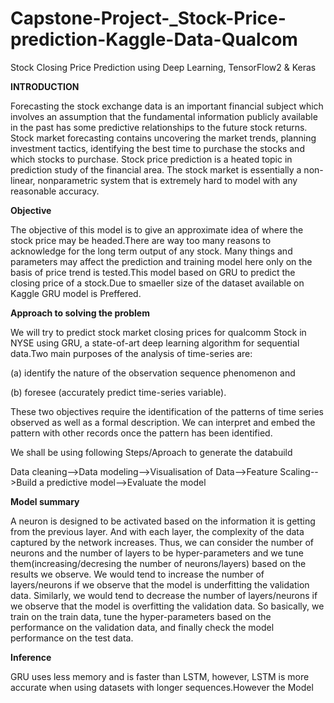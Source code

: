 # Capstone-Project-_Stock-Price-prediction-Kaggle-Data-Qualcom
Stock Closing Price Prediction using Deep Learning, TensorFlow2 &amp; Keras

**INTRODUCTION**

Forecasting the stock exchange data is an important financial subject which involves an assumption that the fundamental information publicly available in the past has some predictive relationships to the future stock returns. Stock market forecasting contains uncovering the market trends, planning investment tactics, identifying the best time to purchase the stocks and which stocks to purchase. Stock price prediction is a heated topic in prediction study of the financial area. The stock market is essentially a non-linear, nonparametric system that is extremely hard to model with any reasonable accuracy.

**Objective**

The objective of this model is to give an approximate idea of where the stock price may be headed.There are way too many reasons to acknowledge for the long term output of any stock. Many things and parameters may affect the prediction and training model here only on the basis of price trend is tested.This model based on GRU to predict the closing price of a stock.Due to smaeller size of the dataset available on Kaggle GRU model is Preffered.

**Approach to solving the problem**

We will try to predict stock market closing prices for qualcomm Stock in NYSE using GRU, a state-of-art deep learning algorithm for sequential data.Two main purposes of the analysis of time-series are: 

(a) identify the nature of the observation sequence phenomenon and

(b) foresee (accurately predict time-series variable).

These two objectives require the identification of the patterns of time series observed as well as a formal description. We can interpret and embed the pattern with other records once the pattern has been identified.

We shall be using following Steps/Aproach to generate the databuild

Data cleaning-->Data modeling-->Visualisation of Data-->Feature Scaling-->Build a predictive model-->Evaluate the model



**Model summary**

A neuron is designed to be activated based on the information it is getting from the previous layer. And with each layer, the complexity of the data captured by the network increases. Thus, we can consider the number of neurons and the number of layers to be hyper-parameters and we tune them(increasing/decresing the number of neurons/layers) based on the results we observe. We would tend to increase the number of layers/neurons if we observe that the model is underfitting the validation data. Similarly, we would tend to decrease the number of layers/neurons if we observe that the model is overfitting the validation data. So basically, we train on the train data, tune the hyper-parameters based on the performance on the validation data, and finally check the model performance on the test data.

**Inference**

GRU uses less memory and is faster than LSTM, however, LSTM is more accurate when using datasets with longer sequences.However the Model 

